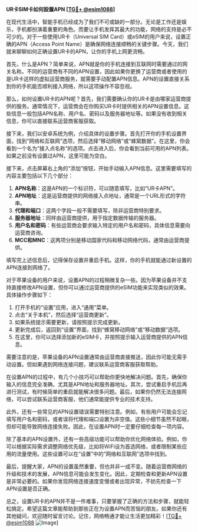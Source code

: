 **UR卡SIM卡如何設置APN [[TG💪+ @esim1088](https://t.me/s/esim1088)]**

在现代生活中，智能手机已经成为了我们不可或缺的一部分。无论是工作还是娱乐，手机都扮演着重要的角色。而要让手机发挥其最大的功能，网络的支持是必不可少的。对于一些使用UR卡（Universal SIM Card）或eSIM的用户来说，设置正确的APN（Access Point Name）是确保网络连接顺畅的关键步骤。今天，我们就来聊聊如何正确设置UR卡的APN，让你的手机上网更流畅。

首先，什么是APN？简单来说，APN就是你的手机连接到互联网时需要通过的网关名称。不同的运营商有不同的APN设置，因此如果你更换了运营商或者使用的是UR卡这样的虚拟运营商服务，就需要手动配置APN信息。APN的设置直接关系到你的手机能否顺利接入网络，所以这项操作不容忽视。

那么，如何设置UR卡的APN呢？首先，我们需要确认你的UR卡是由哪家运营商提供的服务。通常情况下，运营商会在你购买UR卡时提供相关的APN设置信息。这些信息一般包括APN名称、用户名、密码以及服务器地址等。如果没有收到相关信息，你可以直接联系运营商客服获取。

接下来，我们以安卓系统为例，介绍具体的设置步骤。首先打开你的手机设置界面，找到“网络和互联网”选项，然后选择“移动网络”或“蜂窝数据”。在这里，你会看到一个名为“接入点名称”的选项。点击进入后，你会看到当前可用的APN列表。如果之前没有设置过APN，这里可能为空白。

接下来，点击屏幕右上角的“添加”按钮，开始手动输入APN信息。这里需要填写的内容主要包括以下几个部分：

1. **APN名称**：这是APN的一个标识符，可以随意填写，比如“UR卡APN”。
2. **APN地址**：这是运营商提供的网络接入点地址，通常是一个URL形式的字符串。
3. **代理和端口**：这两个字段一般不需要填写，除非运营商特别要求。
4. **服务器地址**：同样由运营商提供，用于指定数据传输的服务器。
5. **用户名和密码**：有些运营商会要求输入特定的用户名和密码，具体信息需要向运营商咨询。
6. **MCC和MNC**：这两项分别是移动国家代码和移动网络代码，通常由运营商提供。

填写完上述信息后，记得保存设置并重启手机。这样，你的手机就能通过新设置的APN连接到网络了。

对于苹果设备的用户来说，设置APN的过程稍微复杂一些。因为苹果设备并不支持直接修改APN设置，但你可以通过运营商提供的eSIM功能来实现类似的效果。具体操作步骤如下：

1. 打开手机的“设置”应用，进入“通用”菜单。
2. 点击“关于本机”，然后选择“运营商更新”。
3. 如果系统提示需要更新，请按照提示完成更新。
4. 更新完成后，返回到“设置”界面，找到“蜂窝移动网络”或“移动数据”选项。
5. 在这里，你可以选择添加新的eSIM卡，并按照提示输入运营商提供的APN信息。

需要注意的是，苹果设备的APN设置通常由运营商直接推送，因此你可能无需手动设置。但如果遇到网络连接问题，建议联系运营商客服获取帮助。

在设置APN的过程中，有几个小技巧可以帮助你更快地解决问题。首先，确保你输入的信息完全准确，尤其是APN地址和服务器地址。其次，尝试重启手机后再进行测试，有时候简单的重启就能解决很多问题。最后，如果你仍然无法连接网络，可以尝试联系运营商客服，他们通常能提供专业的技术支持。

此外，还有一些常见的APN设置错误需要特别注意。例如，有些用户可能会忘记填写用户名和密码，或者误将代理和端口设置为非空值。这些小细节虽然不起眼，但却可能导致网络连接失败。因此，在设置APN时一定要仔细检查每一项内容。

除了基本的APN设置外，还有一些高级功能可以帮助你优化网络体验。例如，你可以根据实际需求调整网络优先级，比如将WiFi设为首选网络，或者限制某些应用的流量使用。这些设置可以在“设置”中的“网络和互联网”选项中找到。

最后，提醒大家，APN的设置虽然重要，但也并非一成不变。随着运营商网络的升级和技术的发展，APN信息可能会发生变化。因此，定期检查和更新APN设置是非常必要的。如果你发现网络连接速度变慢或者出现异常，不妨先检查一下APN设置是否正确。

总之，设置UR卡的APN并不是一件难事，只要掌握了正确的方法和步骤，就能轻松搞定。希望这篇文章能帮助到那些正在为设置APN而苦恼的朋友。如果你还有其他疑问，欢迎随时留言讨论。记住，网络畅通才能让生活更加精彩！[[TG💪+ @esim1088](https://t.me/s/esim1088) ![Image](https://i.postimg.cc/4NQfJmqS/Snipaste-2025-05-13-00-14-12.png)]